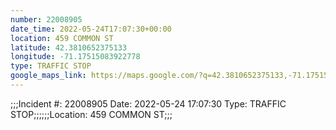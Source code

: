 ```yaml
---
number: 22008905
date_time: 2022-05-24T17:07:30+00:00
location: 459 COMMON ST
latitude: 42.3810652375133
longitude: -71.17515083922778
type: TRAFFIC STOP
google_maps_link: https://maps.google.com/?q=42.3810652375133,-71.17515083922778
---
```


;;;Incident #: 22008905  Date: 2022-05-24 17:07:30   Type: TRAFFIC STOP;;;;;;Location: 459 COMMON ST;;;
